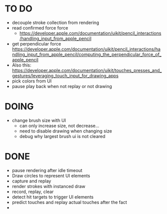 # TO DO
* decouple stroke collection from rendering
* read confirmed force force
  * https://developer.apple.com/documentation/uikit/pencil_interactions/handling_input_from_apple_pencil
* get perpendicular force https://developer.apple.com/documentation/uikit/pencil_interactions/handling_input_from_apple_pencil/computing_the_perpendicular_force_of_apple_pencil
* Also this: https://developer.apple.com/documentation/uikit/touches_presses_and_gestures/leveraging_touch_input_for_drawing_apps
* pick colors from UI
* pause play back when not replay or not drawing

# DOING
* change brush size with UI
    - can only increase size, not decrease...
    - need to disable drawing when changing size
    - debug why largest brush ui is not cleared

# DONE
* pause rendering after idle timeout
* Draw circles to represent UI elements
* capture and replay
* render strokes with instanced draw
* record, replay, clear
* detect hit targets to trigger UI elements
* predict touches and replay actual touches after the fact
* 

